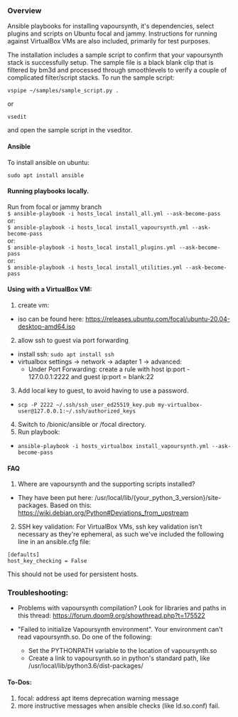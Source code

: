 ### Overview
Ansible playbooks for installing vapoursynth, it's dependencies, select plugins and scripts on Ubuntu focal and jammy. Instructions for running against VirtualBox VMs are also included, primarily for test purposes.

The installation includes a sample script to confirm that your vapoursynth stack is successfully setup. The sample file is a black blank clip that is filtered by bm3d and processed through smoothlevels to verify a couple of complicated filter/script stacks. To run the sample script:

```
vspipe ~/samples/sample_script.py .
```

or
```
vsedit
```

and open the sample script in the vseditor.

#### Ansible
To install ansible on ubuntu:<br>
```
sudo apt install ansible
```

#### Running playbooks locally.
Run from focal or jammy branch<br>
`$ ansible-playbook -i hosts_local install_all.yml --ask-become-pass`<br>
or:<br>
`$ ansible-playbook -i hosts_local install_vapoursynth.yml --ask-become-pass`<br>
or:<br>
`$ ansible-playbook -i hosts_local install_plugins.yml --ask-become-pass`<br>
or:<br>
`$ ansible-playbook -i hosts_local install_utilities.yml --ask-become-pass`


#### Using with a VirtualBox VM:
1. create vm:
  - iso can be found here: https://releases.ubuntu.com/focal/ubuntu-20.04-desktop-amd64.iso
2. allow ssh to guest via port forwarding
  - install ssh: `sudo apt install ssh`
  - virtualbox settings -> network -> adapter 1 -> advanced:
    - Under Port Forwarding: create a rule with host ip:port - 127.0.0.1:2222 and guest ip:port = blank:22
3. Add local key to guest, to avoid having to use a password.
  - `scp -P 2222 ~/.ssh/ssh_user_ed25519_key.pub my-virtualbox-user@127.0.0.1:~/.ssh/authorized_keys`
4. Switch to /bionic/ansible or /focal directory.
5. Run playbook:
  - `ansible-playbook -i hosts_virtualbox install_vapoursynth.yml --ask-become-pass`


#### FAQ
1. Where are vapoursynth and the supporting scripts installed?
- They have been put here: /usr/local/lib/{your_python_3_version}/site-packages. Based on this: https://wiki.debian.org/Python#Deviations_from_upstream

2. SSH key validation:
For VirtualBox VMs, ssh key validation isn't necessary as they're ephemeral, as such we've included the following line in an ansible.cfg file:
```
[defaults]
host_key_checking = False
```
This should not be used for persistent hosts.


### Troubleshooting:
- Problems with vapoursynth compilation? Look for libraries and paths in this thread:
https://forum.doom9.org/showthread.php?t=175522

- "Failed to initialize Vapoursynth environment". Your environment can't read vapoursynth.so. Do one of the following:
  - Set the PYTHONPATH variable to the location of vapoursynth.so
  - Create a link to vapoursynth.so in python's standard path, like /usr/local/lib/python3.6/dist-packages/

#### To-Dos:
1. focal: address apt items deprecation warning message
2. more instructive messages when ansible checks (like ld.so.conf) fail.
